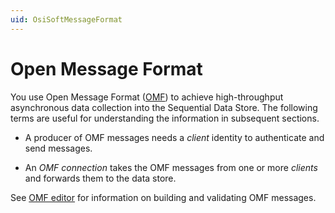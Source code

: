 ```yaml
---
uid: OsiSoftMessageFormat
---
```


# Open Message Format

You use Open Message Format ([OMF](https://docs.aveva.com/bundle/omf/page/index.html)) to achieve high-throughput asynchronous data collection
into the Sequential Data Store. The following terms are useful for understanding the information
in subsequent sections. 

- A producer of OMF messages needs a *client* identity to authenticate and send messages.

- An *OMF connection* takes the OMF messages from one or more *clients* and forwards them to the data store.

See [OMF editor](xref:omfEditor) for information on building and validating OMF messages.